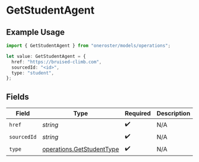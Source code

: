 # GetStudentAgent

## Example Usage

```typescript
import { GetStudentAgent } from "oneroster/models/operations";

let value: GetStudentAgent = {
  href: "https://bruised-climb.com",
  sourcedId: "<id>",
  type: "student",
};
```

## Fields

| Field                                                                  | Type                                                                   | Required                                                               | Description                                                            |
| ---------------------------------------------------------------------- | ---------------------------------------------------------------------- | ---------------------------------------------------------------------- | ---------------------------------------------------------------------- |
| `href`                                                                 | *string*                                                               | :heavy_check_mark:                                                     | N/A                                                                    |
| `sourcedId`                                                            | *string*                                                               | :heavy_check_mark:                                                     | N/A                                                                    |
| `type`                                                                 | [operations.GetStudentType](../../models/operations/getstudenttype.md) | :heavy_check_mark:                                                     | N/A                                                                    |